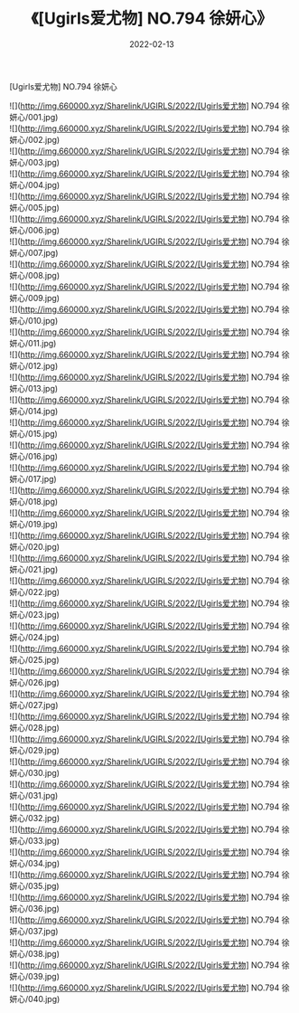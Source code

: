 ﻿---
layout: post
title:  《[Ugirls爱尤物] NO.794 徐妍心》
date:   2022-02-13
img: http://img.660000.xyz/Sharelink/UGIRLS/2022/[Ugirls爱尤物] NO.794 徐妍心/000.jpg
categories: [美女, 清纯, 唯美]
---

[Ugirls爱尤物] NO.794 徐妍心

 ![](http://img.660000.xyz/Sharelink/UGIRLS/2022/[Ugirls爱尤物] NO.794 徐妍心/001.jpg) <br>![](http://img.660000.xyz/Sharelink/UGIRLS/2022/[Ugirls爱尤物] NO.794 徐妍心/002.jpg) <br>![](http://img.660000.xyz/Sharelink/UGIRLS/2022/[Ugirls爱尤物] NO.794 徐妍心/003.jpg) <br>![](http://img.660000.xyz/Sharelink/UGIRLS/2022/[Ugirls爱尤物] NO.794 徐妍心/004.jpg) <br>![](http://img.660000.xyz/Sharelink/UGIRLS/2022/[Ugirls爱尤物] NO.794 徐妍心/005.jpg) <br>![](http://img.660000.xyz/Sharelink/UGIRLS/2022/[Ugirls爱尤物] NO.794 徐妍心/006.jpg) <br>![](http://img.660000.xyz/Sharelink/UGIRLS/2022/[Ugirls爱尤物] NO.794 徐妍心/007.jpg) <br>![](http://img.660000.xyz/Sharelink/UGIRLS/2022/[Ugirls爱尤物] NO.794 徐妍心/008.jpg) <br>![](http://img.660000.xyz/Sharelink/UGIRLS/2022/[Ugirls爱尤物] NO.794 徐妍心/009.jpg) <br>![](http://img.660000.xyz/Sharelink/UGIRLS/2022/[Ugirls爱尤物] NO.794 徐妍心/010.jpg) <br>![](http://img.660000.xyz/Sharelink/UGIRLS/2022/[Ugirls爱尤物] NO.794 徐妍心/011.jpg) <br>![](http://img.660000.xyz/Sharelink/UGIRLS/2022/[Ugirls爱尤物] NO.794 徐妍心/012.jpg) <br>![](http://img.660000.xyz/Sharelink/UGIRLS/2022/[Ugirls爱尤物] NO.794 徐妍心/013.jpg) <br>![](http://img.660000.xyz/Sharelink/UGIRLS/2022/[Ugirls爱尤物] NO.794 徐妍心/014.jpg) <br>![](http://img.660000.xyz/Sharelink/UGIRLS/2022/[Ugirls爱尤物] NO.794 徐妍心/015.jpg) <br>![](http://img.660000.xyz/Sharelink/UGIRLS/2022/[Ugirls爱尤物] NO.794 徐妍心/016.jpg) <br>![](http://img.660000.xyz/Sharelink/UGIRLS/2022/[Ugirls爱尤物] NO.794 徐妍心/017.jpg) <br>![](http://img.660000.xyz/Sharelink/UGIRLS/2022/[Ugirls爱尤物] NO.794 徐妍心/018.jpg) <br>![](http://img.660000.xyz/Sharelink/UGIRLS/2022/[Ugirls爱尤物] NO.794 徐妍心/019.jpg) <br>![](http://img.660000.xyz/Sharelink/UGIRLS/2022/[Ugirls爱尤物] NO.794 徐妍心/020.jpg) <br>![](http://img.660000.xyz/Sharelink/UGIRLS/2022/[Ugirls爱尤物] NO.794 徐妍心/021.jpg) <br>![](http://img.660000.xyz/Sharelink/UGIRLS/2022/[Ugirls爱尤物] NO.794 徐妍心/022.jpg) <br>![](http://img.660000.xyz/Sharelink/UGIRLS/2022/[Ugirls爱尤物] NO.794 徐妍心/023.jpg) <br>![](http://img.660000.xyz/Sharelink/UGIRLS/2022/[Ugirls爱尤物] NO.794 徐妍心/024.jpg) <br>![](http://img.660000.xyz/Sharelink/UGIRLS/2022/[Ugirls爱尤物] NO.794 徐妍心/025.jpg) <br>![](http://img.660000.xyz/Sharelink/UGIRLS/2022/[Ugirls爱尤物] NO.794 徐妍心/026.jpg) <br>![](http://img.660000.xyz/Sharelink/UGIRLS/2022/[Ugirls爱尤物] NO.794 徐妍心/027.jpg) <br>![](http://img.660000.xyz/Sharelink/UGIRLS/2022/[Ugirls爱尤物] NO.794 徐妍心/028.jpg) <br>![](http://img.660000.xyz/Sharelink/UGIRLS/2022/[Ugirls爱尤物] NO.794 徐妍心/029.jpg) <br>![](http://img.660000.xyz/Sharelink/UGIRLS/2022/[Ugirls爱尤物] NO.794 徐妍心/030.jpg) <br>![](http://img.660000.xyz/Sharelink/UGIRLS/2022/[Ugirls爱尤物] NO.794 徐妍心/031.jpg) <br>![](http://img.660000.xyz/Sharelink/UGIRLS/2022/[Ugirls爱尤物] NO.794 徐妍心/032.jpg) <br>![](http://img.660000.xyz/Sharelink/UGIRLS/2022/[Ugirls爱尤物] NO.794 徐妍心/033.jpg) <br>![](http://img.660000.xyz/Sharelink/UGIRLS/2022/[Ugirls爱尤物] NO.794 徐妍心/034.jpg) <br>![](http://img.660000.xyz/Sharelink/UGIRLS/2022/[Ugirls爱尤物] NO.794 徐妍心/035.jpg) <br>![](http://img.660000.xyz/Sharelink/UGIRLS/2022/[Ugirls爱尤物] NO.794 徐妍心/036.jpg) <br>![](http://img.660000.xyz/Sharelink/UGIRLS/2022/[Ugirls爱尤物] NO.794 徐妍心/037.jpg) <br>![](http://img.660000.xyz/Sharelink/UGIRLS/2022/[Ugirls爱尤物] NO.794 徐妍心/038.jpg) <br>![](http://img.660000.xyz/Sharelink/UGIRLS/2022/[Ugirls爱尤物] NO.794 徐妍心/039.jpg) <br>![](http://img.660000.xyz/Sharelink/UGIRLS/2022/[Ugirls爱尤物] NO.794 徐妍心/040.jpg) <br>